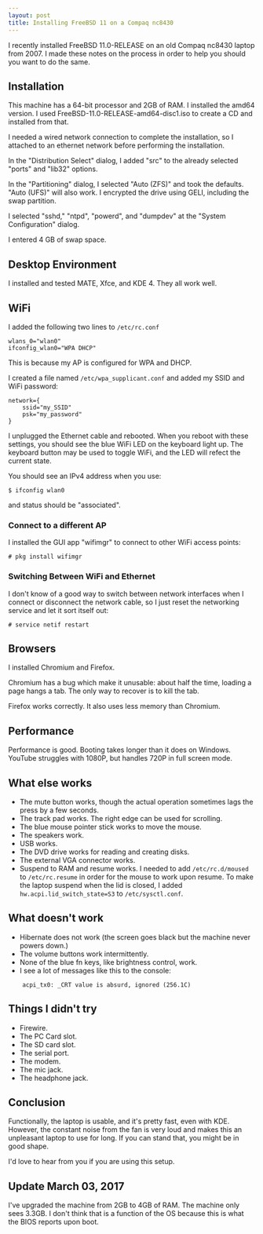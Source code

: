 ```yaml
---
layout: post
title: Installing FreeBSD 11 on a Compaq nc8430
---
```


I recently installed FreeBSD 11.0-RELEASE on an old Compaq nc8430 laptop from 2007.
I made these notes on the process in order to help you should you want to do the same.

## Installation

This machine has a 64-bit processor and 2GB of RAM.
I installed the amd64 version.
I used FreeBSD-11.0-RELEASE-amd64-disc1.iso to create a CD and installed from that.

I needed a wired network connection to complete the installation, so I attached to an ethernet network before performing the installation.

In the "Distribution Select" dialog, I added "src" to the already selected "ports" and "lib32" options.

In the "Partitioning" dialog, I selected "Auto (ZFS)" and took the defaults.
"Auto (UFS)" will also work.
I encrypted the drive using GELI, including the swap partition.

I selected "sshd," "ntpd", "powerd", and "dumpdev" at the "System Configuration" dialog.

I entered 4 GB of swap space.

## Desktop Environment

I installed and tested MATE, Xfce, and KDE 4.
They all work well.

## WiFi

I added the following two lines to `/etc/rc.conf`

    wlans_0="wlan0"
    ifconfig_wlan0="WPA DHCP"

This is because my AP is configured for WPA and DHCP.

I created a file named `/etc/wpa_supplicant.conf` and added my SSID and WiFi password:

    network={
        ssid="my_SSID"
        psk="my_password"
    }

I unplugged the Ethernet cable and rebooted.
When you reboot with these settings, you should see the blue WiFi LED on the keyboard light up.
The keyboard button may be used to toggle WiFi, and the LED will refect the current state.

You should see an IPv4 address when you use:

    $ ifconfig wlan0

and status should be "associated".

### Connect to a different AP

I installed the GUI app "wifimgr" to connect to other WiFi access points:

    # pkg install wifimgr

### Switching Between WiFi and Ethernet

I don't know of a good way to switch between network interfaces when I connect or disconnect the network cable, so I just reset the networking service and let it sort itself out:

    # service netif restart

## Browsers

I installed Chromium and Firefox.

Chromium has a bug which make it unusable: about half the time, loading a page hangs a tab.
The only way to recover is to kill the tab.

Firefox works correctly.
It also uses less memory than Chromium.

## Performance

Performance is good.
Booting takes longer than it does on Windows.
YouTube struggles with 1080P, but handles 720P in full screen mode.

## What else works

* The mute button works, though the actual operation sometimes lags the press by a few seconds.
* The track pad works.
The right edge can be used for scrolling.
* The blue mouse pointer stick works to move the mouse.
* The speakers work.
* USB works.
* The DVD drive works for reading and creating disks.
* The external VGA connector works.
* Suspend to RAM and resume works.
I needed to add `/etc/rc.d/moused` to `/etc/rc.resume` in order for the mouse to work upon resume.
To make the laptop suspend when the lid is closed, I added `hw.acpi.lid_switch_state=S3` to `/etc/sysctl.conf`.

## What doesn't work

* Hibernate does not work (the screen goes black but the machine never powers down.)
* The volume buttons work intermittently.
* None of the blue fn keys, like brightness control, work.
* I see a lot of messages like this to the console:
```
    acpi_tx0: _CRT value is absurd, ignored (256.1C)
```
## Things I didn't try

* Firewire.
* The PC Card slot.
* The SD card slot.
* The serial port.
* The modem.
* The mic jack.
* The headphone jack.

## Conclusion

Functionally, the laptop is usable, and it's pretty fast, even with KDE.
However, the constant noise from the fan is very loud and makes this an unpleasant laptop to use for long.
If you can stand that, you might be in good shape.

I'd love to hear from you if you are using this setup.

## Update March 03, 2017

I've upgraded the machine from 2GB to 4GB of RAM.
The machine only sees 3.3GB.
I don't think that is a function of the OS because this is what the BIOS reports upon boot.
